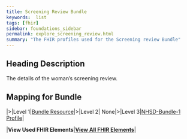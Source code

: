 ```yaml
---
title: Screening Review Bundle
keywords:  list
tags: [fhir]
sidebar: foundations_sidebar
permalink: explore_screening_review.html
summary: "The FHIR profiles used for the Screening review Bundle"
---
```


## Heading Description ##
The details of the woman’s screening review.

## Mapping for Bundle ##

|>|Level 1|[Bundle Resource](http://hl7.org/fhir/stu3/bundle.html)|>|Level 2| None|>|Level 3|[NHSD-Bundle-1 Profile](http://xxx)|


|**View Used FHIR Elements**|**[View All FHIR Elements](explore_screening_review_all.html#mapping-for-bundle)**|

